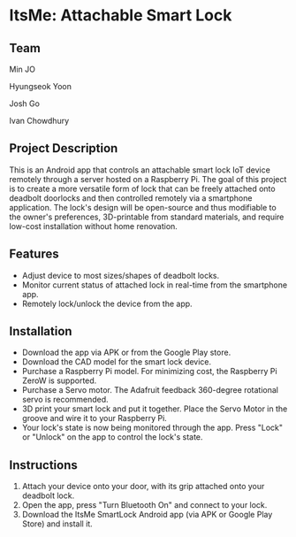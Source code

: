 # ItsMe: Attachable Smart Lock 

## Team

Min JO

Hyungseok Yoon

Josh Go

Ivan Chowdhury

## Project Description

This is an Android app that controls an attachable smart lock IoT device remotely through a server hosted on a Raspberry Pi. The goal of this project is to create a more versatile form of lock that can be freely attached onto deadbolt doorlocks and then controlled remotely via a smartphone application.  The lock's design will be open-source and thus modifiable to the owner's preferences, 3D-printable from standard materials, and require low-cost installation without home renovation.

## Features
- Adjust device to most sizes/shapes of deadbolt locks.
- Monitor current status of attached lock in real-time from the smartphone app.
- Remotely lock/unlock the device from the app.

## Installation
- Download the app via APK or from the Google Play store.
- Download the CAD model for the smart lock device.
- Purchase a Raspberry Pi model. For minimizing cost, the Raspberry Pi ZeroW is supported.
- Purchase a Servo motor. The Adafruit feedback 360-degree rotational servo is recommended. 
- 3D print your smart lock and put it together. Place the Servo Motor in the groove and wire it to your Raspberry Pi.
- Your lock's state is now being monitored through the app. Press "Lock" or "Unlock" on the app to control the lock's state.

## Instructions
1. Attach your device onto your door, with its grip attached onto your deadbolt lock.
2. Open the app, press "Turn Bluetooth On" and connect to your lock. 
3. Download the ItsMe SmartLock Android app (via APK or Google Play Store) and install it.

